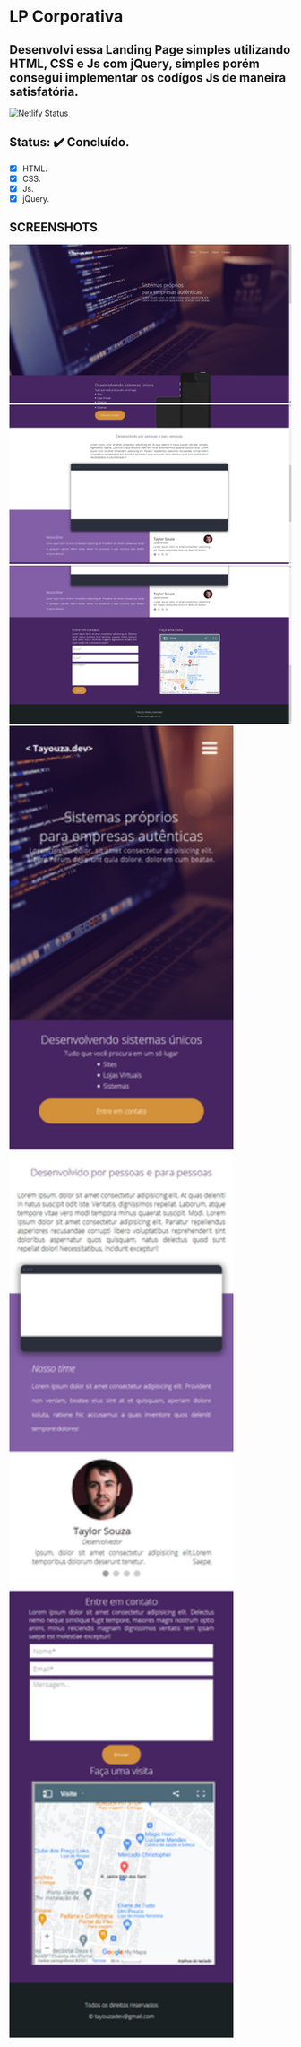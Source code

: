 # LP Corporativa

## Desenvolvi essa Landing Page simples utilizando HTML, CSS e Js com jQuery, simples porém consegui implementar os codígos Js de maneira satisfatória.

[![Netlify Status](https://api.netlify.com/api/v1/badges/e224df0b-b880-4c98-aeb6-3b9dc74153e6/deploy-status)](https://lp-corp.netlify.app)

## Status: ✔️ Concluído.

- [x] HTML.
- [x] CSS.
- [x] Js.
- [x] jQuery.

## SCREENSHOTS

<img src="imagens/page.png" title="screenshot-lp-corp" alt="screenshot-lp-corp">
<img src="imagens/page2.png" title="screenshot-lp-corp" alt="screenshot-lp-corp">
<img src="imagens/page3.png" title="screenshot-lp-corp" alt="screenshot-lp-corp">
<img src="imagens/responsivo.png" title="screenshot-lp-corp" width="400px" alt="screenshot-lp-corp">
